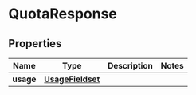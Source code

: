 
# QuotaResponse

## Properties
Name | Type | Description | Notes
------------ | ------------- | ------------- | -------------
**usage** | [**UsageFieldset**](UsageFieldset.md) |  | 



